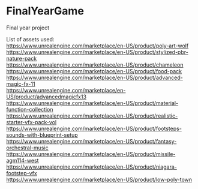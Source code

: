 # FinalYearGame
Final year project

List of assets used: <br>
https://www.unrealengine.com/marketplace/en-US/product/poly-art-wolf <br>
https://www.unrealengine.com/marketplace/en-US/product/stylized-pbr-nature-pack <br>
https://www.unrealengine.com/marketplace/en-US/product/chameleon <br>
https://www.unrealengine.com/marketplace/en-US/product/food-pack <br>
https://www.unrealengine.com/marketplace/en-US/product/advanced-magic-fx-11 <br>
https://www.unrealengine.com/marketplace/en-US/product/advancedmagicfx13 <br>
https://www.unrealengine.com/marketplace/en-US/product/material-function-collection <br>
https://www.unrealengine.com/marketplace/en-US/product/realistic-starter-vfx-pack-vol <br>
https://www.unrealengine.com/marketplace/en-US/product/footsteps-sounds-with-blueprint-setup <br>
https://www.unrealengine.com/marketplace/en-US/product/fantasy-orchestral-music <br>
https://www.unrealengine.com/marketplace/en-US/product/missile-agm114-west <br>
https://www.unrealengine.com/marketplace/en-US/product/niagara-footstep-vfx <br>
https://www.unrealengine.com/marketplace/en-US/product/low-poly-town <br>
